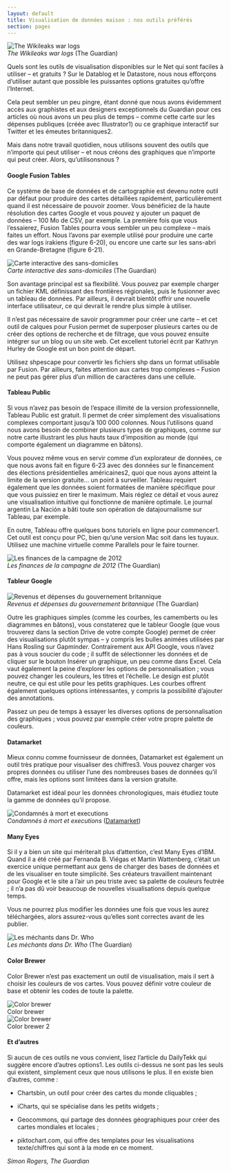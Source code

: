 ```yaml
---
layout: default
title: Visualisation de données maison : nos outils préférés
section: pages
---
```


<div id="FIG0621" class="imageblock">
<div class="content">
<img alt="The Wikileaks war logs" src="../figs/incoming/06-LL-01.jpg"></div>
<div class="title"><em>The Wikileaks war logs</em> (The Guardian)</div>
</div>

Quels sont les outils de visualisation disponibles sur le Net qui sont faciles à utiliser – et gratuits ? Sur le Datablog et le Datastore, nous nous efforçons d’utiliser autant que possible les puissantes options gratuites qu’offre l’Internet.

Cela peut sembler un peu pingre, étant donné que nous avons évidemment accès aux graphistes et aux designers exceptionnels du Guardian pour ces articles où nous avons un peu plus de temps – comme cette carte sur les dépenses publiques (créée avec Illustrator1) ou ce graphique interactif sur Twitter et les émeutes britanniques2.

Mais dans notre travail quotidien, nous utilisons souvent des outils que n’importe qui peut utiliser – et nous créons des graphiques que n’importe qui peut créer. Alors, qu’utilisonsnous ?

#### Google Fusion Tables

Ce système de base de données et de cartographie est devenu notre outil par défaut pour produire des cartes détaillées rapidement, particulièrement quand il est nécessaire de pouvoir zoomer. Vous bénéficiez de la haute résolution des cartes Google et vous pouvez y ajouter un paquet de données – 100 Mo de CSV, par exemple. La première fois que vous l’essaierez, Fusion Tables pourra vous sembler un peu complexe – mais faites un effort. Nous l’avons par exemple utilisé pour produire une carte des war logs irakiens (figure 6-20), ou encore une carte sur les sans-abri en Grande-Bretagne (figure 6-21).

<div id="FIG0622" class="imageblock">
<div class="content">
<img alt="Carte interactive des sans-domiciles" src="../figs/incoming/06-LL-02.jpg"></div>
<div class="title"><em>Carte interactive des sans-domiciles</em> (The Guardian)</div>
</div>

Son avantage principal est sa flexibilité. Vous pouvez par exemple charger un fichier KML définissant des frontières régionales, puis le fusionner avec un tableau de données. Par ailleurs, il devrait bientôt offrir une nouvelle interface utilisateur, ce qui devrait le rendre plus simple à utiliser.

Il n’est pas nécessaire de savoir programmer pour créer une carte – et cet outil de calques pour Fusion permet de superposer plusieurs cartes ou de créer des options de recherche et de filtrage, que vous pouvez ensuite intégrer sur un blog ou un site web. Cet excellent tutoriel écrit par Kathryn Hurley de Google est un bon point de départ.

Utilisez shpescape pour convertir les fichiers shp dans un format utilisable par Fusion. Par ailleurs, faites attention aux cartes trop complexes – Fusion ne peut pas gérer plus d’un million de caractères dans une cellule.

#### Tableau Public

Si vous n’avez pas besoin de l’espace illimité de la version professionnelle, Tableau Public est gratuit. Il permet de créer simplement des visualisations complexes comportant jusqu’à 100 000 colonnes. Nous l’utilisons quand nous avons besoin de combiner plusieurs types de graphiques, comme sur notre carte illustrant les plus hauts taux d’imposition au monde (qui comporte également un diagramme en bâtons).

Vous pouvez même vous en servir comme d’un explorateur de données, ce que nous avons fait en figure 6-23 avec des données sur le financement des élections présidentielles américaines2, quoi que nous ayons atteint la limite de la version gratuite... un point à surveiller. Tableau requiert également que les données soient formatées de manière spécifique pour que vous puissiez en tirer le maximum. Mais réglez ce détail et vous aurez une visualisation intuitive qui fonctionne de manière optimale. Le journal argentin La Nación a bâti toute son opération de datajournalisme sur Tableau, par exemple.

En outre, Tableau offre quelques bons tutoriels en ligne pour commencer1. Cet outil est conçu pour PC, bien qu’une version Mac soit dans les tuyaux. Utilisez une machine virtuelle comme Parallels pour le faire tourner.

<div id="FIG0622a" class="imageblock">
<div class="content">
<img alt="Les finances de la campagne de 2012" src="../figs/incoming/06-LL-03.png"></div>
<div class="title"><em>Les finances de la campagne de 2012</em> (The Guardian)</div>
</div>

#### Tableur Google

<div id="FIG0623" class="imageblock">
<div class="content">
<img alt="Revenus et dépenses du gouvernement britannique" src="../figs/incoming/06-LL-04.jpg"></div>
<div class="title"><em>Revenus et dépenses du gouvernement britannique</em> (The Guardian)</div>
</div>

Outre les graphiques simples (comme les courbes, les camemberts ou les diagrammes en bâtons), vous constaterez que le tableur Google (que vous trouverez dans la section Drive de votre compte Google) permet de créer des visualisations plutôt sympas – y compris les bulles animées utilisées par Hans Rosling sur Gapminder. Contrairement aux API Google, vous n’avez pas à vous soucier du code ; il suffit de sélectionner les données et de cliquer sur le bouton Insérer un graphique, un peu comme dans Excel. Cela vaut également la peine d’explorer les options de personnalisation ; vous pouvez changer les couleurs, les titres et l’échelle. Le design est plutôt neutre, ce qui est utile pour les petits graphiques. Les courbes offrent également quelques options intéressantes, y compris la possibilité d’ajouter des annotations.

Passez un peu de temps à essayer les diverses options de personnalisation des graphiques ; vous pouvez par exemple créer votre propre palette de couleurs.

#### Datamarket

Mieux connu comme fournisseur de données, Datamarket est également un outil très pratique pour visualiser des chiffres3. Vous pouvez charger vos propres données ou utiliser l’une des nombreuses bases de données qu’il offre, mais les options sont limitées dans la version gratuite.

Datamarket est idéal pour les données chronologiques, mais étudiez toute la gamme de données qu’il propose.

<div id="FIG0624" class="imageblock">
<div class="content">
<img alt="Condamnés à mort et executions" src="../figs/incoming/06-LL-05.jpg"></div>
<div class="title"><em>Condamnés à mort et executions</em> (<a href="http://datamarket.com/">Datamarket</a>)</div>
</div>

#### Many Eyes

Si il y a bien un site qui mériterait plus d’attention, c’est Many Eyes d’IBM. Quand il a été créé par Fernanda B. Viégas et Martin Wattenberg, c’était un exercice unique permettant aux gens de charger des bases de données et de les visualiser en toute simplicité. Ses créateurs travaillent maintenant pour Google et le site a l’air un peu triste avec sa palette de couleurs feutrée ; il n’a pas dû voir beaucoup de nouvelles visualisations depuis quelque temps.

Vous ne pourrez plus modifier les données une fois que vous les aurez téléchargées, alors assurez-vous qu’elles sont correctes avant de les publier.

<div id="FIG0625" class="imageblock">
<div class="content">
<img alt="Les méchants dans Dr. Who" src="../figs/incoming/06-LL-06.jpg"></div>
<div class="title"><em>Les méchants dans Dr. Who</em> (The Guardian)</div>
</div>

#### Color Brewer

Color Brewer n’est pas exactement un outil de visualisation, mais il sert à choisir les couleurs de vos cartes. Vous pouvez définir votre couleur de base et obtenir les codes de toute la palette.

<div id="FIG0627" class="imageblock">
<div class="content">
<img alt="Color brewer" src="../figs/incoming/06-LL-08.jpg"></div>
<div class="title">Color brewer</div>
</div>

<div id="FIG0628" class="imageblock">
<div class="content">
<img alt="Color brewer" src="../figs/incoming/06-LL-09.jpg"></div>
<div class="title">Color brewer 2</div>
</div>

#### Et d’autres

Si aucun de ces outils ne vous convient, lisez l’article du DailyTekk qui suggère encore d’autres options1. Les outils ci-dessus ne sont pas les seuls qui existent, simplement ceux que nous utilisons le plus. Il en existe bien d’autres, comme :

* Chartsbin, un outil pour créer des cartes du monde cliquables ;

* iCharts, qui se spécialise dans les petits widgets ;

* Geocommons, qui partage des données géographiques pour créer des cartes mondiales et locales ;

* piktochart.com, qui offre des templates pour les visualisations texte/chiffres qui sont à la mode en ce moment.

_Simon Rogers, The Guardian_